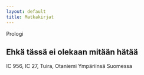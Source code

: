 ```yaml
---
layout: default
title: Matkakirjat
---
```


<div class="books">

<div class="chapter_header">
    <span class="chapter_number">Prologi</span> 
    <h2>Ehkä tässä ei olekaan mitään hätää</h2>
    <span class="location">IC 956, IC 27, Tuira, Otaniemi</span>
    <span class="location">Ympäriinsä Suomessa</span> 
</div>

</div>